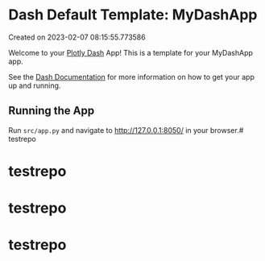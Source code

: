 # Dash Default Template: MyDashApp

Created on 2023-02-07 08:15:55.773586

Welcome to your [Plotly Dash](https://plotly.com/dash/) App! This is a template for your MyDashApp app.

See the [Dash Documentation](https://dash.plotly.com/introduction) for more information on how to get your app up and running.

## Running the App

Run `src/app.py` and navigate to http://127.0.0.1:8050/ in your browser.# testrepo
# testrepo
# testrepo
# testrepo
